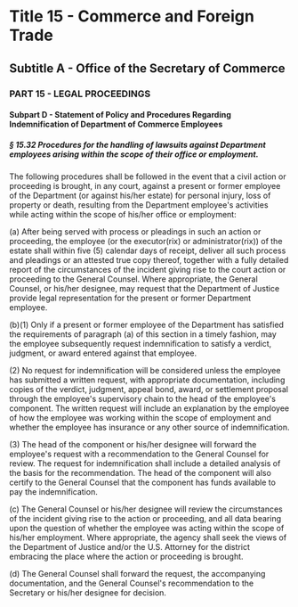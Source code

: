 
# Title 15 - Commerce and Foreign Trade
## Subtitle A - Office of the Secretary of Commerce
### PART 15 - LEGAL PROCEEDINGS
#### Subpart D - Statement of Policy and Procedures Regarding Indemnification of Department of Commerce Employees
##### § 15.32 Procedures for the handling of lawsuits against Department employees arising within the scope of their office or employment.

The following procedures shall be followed in the event that a civil action or proceeding is brought, in any court, against a present or former employee of the Department (or against his/her estate) for personal injury, loss of property or death, resulting from the Department employee's activities while acting within the scope of his/her office or employment:

(a) After being served with process or pleadings in such an action or proceeding, the employee (or the executor(rix) or administrator(rix)) of the estate shall within five (5) calendar days of receipt, deliver all such process and pleadings or an attested true copy thereof, together with a fully detailed report of the circumstances of the incident giving rise to the court action or proceeding to the General Counsel. Where appropriate, the General Counsel, or his/her designee, may request that the Department of Justice provide legal representation for the present or former Department employee.

(b)(1) Only if a present or former employee of the Department has satisfied the requirements of paragraph (a) of this section in a timely fashion, may the employee subsequently request indemnification to satisfy a verdict, judgment, or award entered against that employee.

(2) No request for indemnification will be considered unless the employee has submitted a written request, with appropriate documentation, including copies of the verdict, judgment, appeal bond, award, or settlement proposal through the employee's supervisory chain to the head of the employee's component. The written request will include an explanation by the employee of how the employee was working within the scope of employment and whether the employee has insurance or any other source of indemnification.

(3) The head of the component or his/her designee will forward the employee's request with a recommendation to the General Counsel for review. The request for indemnification shall include a detailed analysis of the basis for the recommendation. The head of the component will also certify to the General Counsel that the component has funds available to pay the indemnification.

(c) The General Counsel or his/her designee will review the circumstances of the incident giving rise to the action or proceeding, and all data bearing upon the question of whether the employee was acting within the scope of his/her employment. Where appropriate, the agency shall seek the views of the Department of Justice and/or the U.S. Attorney for the district embracing the place where the action or proceeding is brought.

(d) The General Counsel shall forward the request, the accompanying documentation, and the General Counsel's recommendation to the Secretary or his/her designee for decision.
